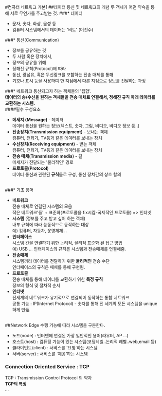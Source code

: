 #컴퓨터 네트워크 기본1
##데이터 통신 및 네트워크의 개념
두 객체가 어떤 약속을 통해 서로 무언가를 주고받는 것.
###* 데이터
- 문자, 숫자, 화상, 음성 등
- 컴퓨터 시스템에서의 데이터는 '비트' (이진수)

###* 통신(Communication)
- 정보를 공유하는 것
- 두 사람 혹은 장치에서,
- 정보의 공유를 위해
- 정해진 규칙(Protocol)에 따라
- 동선, 광섬유, 혹은 무선링크를 포함하는 전송 매체를 통해
- 기호나 표시 등을 사용하여 한 지점에서 다른 지점으로 정보를 전달하는 과정

###* 네트워크
통신되고자 하는 객체들의 '집합'.<br>
**데이터의 송/수신을 원하는 객체들을 전송 매체로 연결해서, 정해진 규칙 아래 데이터를 교환하는 시스템.**<br>
####필수 구성요소

- **메세지 (Message)** - 데이터<br>
데이터 통신을 원하는 정보(텍스트, 숫자, 그림, 비디오, 비디오 정보 등..)
- **전송장치(Transmission equipment)** - 보내는 객체<br>
컴퓨터, 전화기, TV등과 같은 데이터를 보내는 장치
- **수신장치(Receiving equipment)** - 받는 객체 <br>
컴퓨터, 전화기, TV등과 같은 데이터를 보내는 장치
- **전송 매체(Transmission media)** - 길<br>
메세지가 전달되는 '물리적인' 경로
- **프로토콜(Protocol)**<br>
데이터 통신과 관련된 **규칙**들로 구성, 통신 장치간의 상호 합의<br><br>

###* 기초 용어
- **네트워크**<br>
전송 매체로 연결된 시스템의 모음 <br>
작은 네트워크'들' + 표준화(프로토콜을 fix시킴-국제적인 프로토콜) => 인터넷<br>
- **시스템** (정보를 주고 받고 싶어 하는 객체)<br>
내부 규칙에 따라 능동적으로 동작하는 대상<br>
예) 컴퓨터, 자동차, 운영체제 ..
- **인터페이스**<br>
시스템 간을 연결하기 위한 논리적, 물리적 표준화 된 접근 방법<br>
예) USB ... 인터페이스의 규칙은 시스템과 전송매체를 연결해줌.
- **전송매체**<br>
시스템끼리 데이터를 전달하기 위한 **물리적인** 전송 수단<br>
인터페이스의 규칙은 매체를 통해 구현됨.
- **프로토콜**<br>
전송 매체를 통해 데이터를 교환하기 위한 **특정 규칙**<br>
정보의 형식 및 절차적 순서
- **인터넷**<br>
전세계의 네트워크가 유기적으로 연결되어 동작하는 통합 네트워크<br>
공통 기능 : IP(Internet Protocol) - 숫자를 통해 전 세계의 모든 시스템을 unique하게 만듦.<br><br>


##Network Edge
수행 기능에 따라 시스템을 구분한다.<br>
- 노드(node) : 인터넷에 연결된 가장 일반적인 용어(라우터, AP ...)<br>
- 호스트(host) : 컴퓨팅 기능이 있는 시스템(코딩레벨..논리적 레벨..web,email 등)<br>
- 클라이언트(client) : 서비스를 '요청'하는 시스템<br>
- 서버(server) : 서비스를 '제공'하는 시스템<br>


### Connection Oriented Service : TCP
TCP : Transmission Control Protocol 의 약자<br>
**TCP의 특징**<br>
...